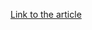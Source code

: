 [Link to the article](https://cybersecuritynews.com/qilin-operators-mimic-screenconnect-login-page/)

